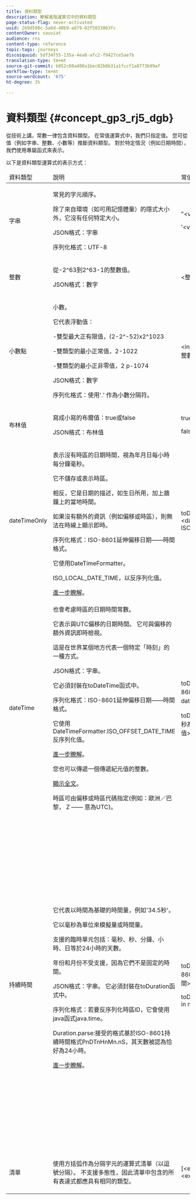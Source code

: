 ```yaml
---
title: 資料類型
description: 瞭解進階運算式中的資料類型
page-status-flag: never-activated
uuid: 269d590c-5a6d-40b9-a879-02f5033863fc
contentOwner: sauviat
audience: rns
content-type: reference
topic-tags: journeys
discoiquuid: 5df34f55-135a-4ea8-afc2-f9427ce5ae7b
translation-type: tm+mt
source-git-commit: b852c08a488a1bec02b8b31a1fccf1a8773b99af
workflow-type: tm+mt
source-wordcount: '675'
ht-degree: 3%

---
```



# 資料類型 {#concept_gp3_rj5_dgb}

從技術上講，常數一律包含資料類型。 在常值運算式中，我們只指定值。 您可從值（例如字串、整數、小數等）推斷資料類型。 對於特定情況（例如日期時間），我們使用專屬函式來表示。

以下是資料類型運算式的表示方式：

<table>
    <thead>
        <tr>
        <td>資料類型</td>
        <td>說明</td>
        <td>常值表示法</td>
        <td>範例</td>
        </tr>
    </thead>
    <tbody>
    <tr>
        <td>字串</td>
        <td><p>常見的字元順序。</p><p>除了來自環境（如可用記憶體量）的隱式大小外，它沒有任何特定大小。</p><p>JSON格式：字串</p><p>序列化格式：UTF-8</p></td>
        <td><p>"&lt;value&gt;"</p><p>'&lt;value&gt;</p></td>
        <td><p><pre>"hello world"</pre></p><p><pre>'hello world'</pre></p></td>
    </tr>
    <tr>
        <td>整數</td>
        <td><p>從-2^63到2^63-1的整數值。</p><p>JSON格式：數字</p></td>
        <td>&lt;整數值&gt;</td>
        <td><p><pre>42</pre></p></td>
    </tr>
    <tr>
        <td>小數點</td>
        <td><p>小數。</p><p>它代表浮動值：</p>
        <p>-雙型最大正有限值，(2-2^-52)x2^1023</p>
        <p> -雙類型的最小正常值，2-1022</p>
        <p> -雙類型的最小正非零值，2 p-1074</p><p>JSON格式：數字</p><p>序列化格式：使用'.' 作為小數分隔符。</p></td>
        <td>&lt;integer value&gt;。&lt;整數值&gt;</td>
        <td><p><pre>3.14</pre></p></td>
    </tr>
    <tr>
        <td>布林值</td>
        <td><p>寫成小寫的布爾值：true或false</p><p>JSON格式：布林值</p></td>
        <td><p>true</p><p>false</p></td>
        <td><p><pre>true</pre></p></td>
    </tr>
    <tr>
        <td>dateTimeOnly</td>
        <td><p>表示沒有時區的日期時間，視為年月日每小時每分鐘毫秒。</p><p>它不儲存或表示時區。</p><p>相反，它是日期的描述，如生日所用，加上牆鐘上的當地時間。</p><p>如果沒有額外的資訊（例如偏移或時區），則無法在時線上顯示即時。</p><p>序列化格式：ISO-8601延伸偏移日期——時間格式。</p><p>它使用DateTimeFormatter。</p><p>ISO_LOCAL_DATE_TIME，以反序列化值。</p> <a href="https://docs.oracle.com/javase/8/docs/api/java/time/format/DateTimeFormatter.html#ISO_LOCAL_DATE_TIME">進一步瞭解</a>。</td>
        <td><p>toDateTimeOnly("&lt;dateTimeOnly in ISO-8601 format&gt;")</p></td>
        <td></td>
    </tr>
    <tr>
        <td>dateTime</td>
        <td><p>也會考慮時區的日期時間常數。</p><p>它表示與UTC偏移的日期時間。 它可與偏移的額外資訊即時檢視。 </p><p>這是在世界某個地方代表一個特定「時刻」的一種方式。</p><p>JSON格式：字串。</p><p> 它必須封裝在toDateTime函式中。</p><p>
        序列化格式：ISO-8601延伸偏移日期——時間格式。</p><p> 它使用DateTimeFormatter.ISO_OFFSET_DATE_TIME反序列化值。</p> <a href="https://docs.oracle.com/javase/8/docs/api/java/time/format/DateTimeFormatter.html#ISO_OFFSET_DATE_TIME">進一步瞭解</a>。 
        <p>您也可以傳遞一個傳遞紀元值的整數。</p> <a href="https://www.epochconverter.com/">顯示全文</a>。</p>
        <p>時區可由偏移或時區代碼指定(例如：歐洲／巴黎， Z —— 意為UTC)。</p></td>
        <td><p>toDateTime（"&lt;ISO-8601格式的dateTime&gt;"）</p>
        <p>toDateTime（&lt;以毫秒為單位的紀元整數值&gt;）</p></td>
        <td><p><pre>toDateTime("1977-04-22T06:00:00Z")</pre></p><p><pre>toDateTime</pre></p><p><pre>(「2011-12-03T15:15:30Z」)</pre></p><p><pre>toDateTime</pre></p><p><pre>(「2011-12-03T15:15:30.123Z」)</pre></p><p><pre>toDateTime</pre></p><p><pre>("2011-12-03T15:15:30.123+02:00")</pre></p>
        <p><pre>toDateTime</pre></p><p><pre>("2011-12-03T15:15:30.123-00:20")</pre></p><p><pre>toDateTime(1560762190189)</pre></p></td>
    </tr>
    <tr>
        <td>持續時間</td>
        <td><p>它代表以時間為基礎的時間量，例如'34.5秒'。</p><p> 它以毫秒為單位來模擬量或時間量。</p><p>支援的臨時單元包括：毫秒、秒、分鐘、小時、日等於24小時的天數。</p><p> 年份和月份不受支援，因為它們不是固定的時間。</p><p>JSON格式：字串。 它必須封裝在toDuration函式中。</p><p>序列化格式：若要反序列化時區ID，它會使用java函式java.time。</p><p>Duration.parse:接受的格式基於ISO-8601持續時間格式PnDTnHnMn.nS，其天數被認為恰好為24小時。</p><a href="https://docs.oracle.com/javase/8/docs/api/java/time/Duration.html#parse-java.lang.CharSequence-">進一步瞭解</a>。</td>
        <td><p>toDuration（"&lt;ISO-8601格式中的持續時間&gt;"）</p><p>toDuration(&lt;duration in millisenses&gt;)</p></td>
        <td><p><pre>toDuration("PT5S")// 5秒</pre></p>
        <p><pre>toDuration(500)// </pre></p>
        <p><pre>500ms</pre></p>
        <p><pre>toDuration("PT20.345S") </pre></p>
        <p><pre>—解析為"20.345秒"</pre></p>
        <p><pre>toDuration("PT15M") </pre></p>
        <p><pre> —解析為「15分鐘」</pre></p>
        <p><pre>（其中一分鐘是60秒）</pre></p>
        <p><pre>toDuration("PT10H") </pre></p>
        <p><pre>—解析為"10小時"</pre></p>
        <p><pre>（其中一小時為3600秒）</pre></p>
        <p><pre>toDuration("P2D") </pre></p>
        <p><pre>—解析為「2天」</pre></p>
        <p><pre>(其中 </pre></p>
        <p><pre>24小時或86400秒)</pre></p>
        <p><pre>toDuration("P2DT3H4M") </pre></p>
        <p><pre>— Parcas</pre></p>
        <p><pre>"2天，3小時，4分鐘"</pre></p>
        <p><pre>toDuration("P-6H3M") </pre></p>
        <p><pre>— Parcas</pre></p>
        <p><pre>"-6小時+3分鐘"</pre></p>
        <p><pre>toDuration("-P6H3M") </pre></p>
        <p><pre>— Parcas</pre></p>
        <p><pre>"-6小時-3分鐘"</pre></p>
        <p><pre>toDuration("-P-6H+3M") </pre></p>
        <p><pre>— Parcas</pre></p>
        <p><pre>"+6小時和-3分鐘"</pre></p></td>
    </tr>
    <tr>
        <td>清單</td>
        <td>使用方括弧作為分隔字元的運算式清單（以逗號分隔）。 不支援多態性，因此清單中包含的所有表達式都應具有相同的類型。</td>
        <td>[&lt;expression&gt;, &lt;expression&gt;, ...]</td>
        <td><p><pre>["value1","value2"]</pre></p><p><pre>[3,5]</pre></p><p><pre>[toDuration(500),toDuration(800)]</pre></p></td>
    </tr>
    </tbody>
</table>
